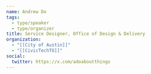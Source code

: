 ```yaml
---
name: Andrew Do
tags:
  - type/speaker
  - type/organizer
title: Service Designer, Office of Design & Delivery
organization:
  - "[[City of Austin]]"
  - "[[CivicTechTO]]"
social:
  twitter: https://x.com/adoaboutthings
---
```


